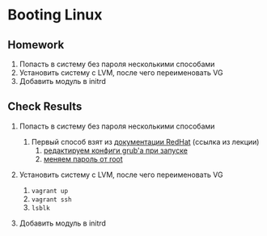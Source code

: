# Booting Linux

## Homework
1. Попасть в систему без пароля несколькими способами
1. Установить систему с LVM, после чего переименовать VG
1. Добавить модуль в initrd

## Check Results
1. Попасть в систему без пароля несколькими способами
    1. Первый способ взят из [документации RedHat](https://access.redhat.com/documentation/en-us/red_hat_enterprise_linux/7/html/system_administrators_guide/sec-terminal_menu_editing_during_boot#sec-Changing_and_Resetting_the_Root_Password) (ссылка из лекции)
        1. [редактируем конфиги grub'a при запуске](./images/change_grub_params.png)
        1. [меняем пароль от root](./images/change_root_password.png)

1. Установить систему с LVM, после чего переименовать VG
    1. `vagrant up`
    1. `vagrant ssh`
    1. `lsblk`

1. Добавить модуль в initrd

